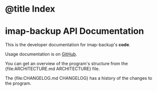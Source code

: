 # @title Index
# imap-backup API Documentation

This is the developer documentation for imap-backup's **code**.

Usage documentation is on [GitHub](https://github.com/joeyates/imap-backup).

You can get an overview of the program's structure from the
{file:ARCHITECTURE.md ARCHITECTURE} file.

The {file:CHANGELOG.md CHANGELOG} has a history of the changes to the program.
